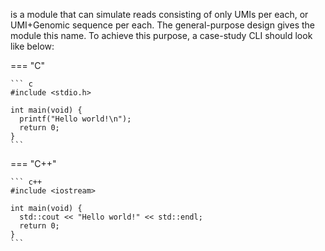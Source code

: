 is a module that can simulate reads consisting of only
UMIs per each, or UMI+Genomic sequence per each. The general-purpose
design gives the module this name. To achieve this purpose, a case-study
CLI should look like below:

=== "C"

    ``` c
    #include <stdio.h>

    int main(void) {
      printf("Hello world!\n");
      return 0;
    }
    ```

=== "C++"

    ``` c++
    #include <iostream>

    int main(void) {
      std::cout << "Hello world!" << std::endl;
      return 0;
    }
    ```